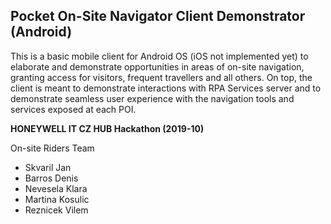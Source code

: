 Pocket On-Site Navigator Client Demonstrator (Android)
-------------
This is a basic mobile client for Android OS (iOS not implemented yet) to elaborate and demonstrate opportunities in areas 
of on-site navigation, granting access for visitors, frequent travellers and all others. On top, the client is meant to demonstrate 
interactions with RPA Services server and to demonstrate seamless user experience with the navigation tools and services 
exposed at each POI.  

**HONEYWELL IT CZ HUB Hackathon (2019-10)**

On-site Riders Team
 - Skvaril Jan
 - Barros Denis
 - Nevesela Klara
 - Martina Kosulic
 - Reznicek Vilem

